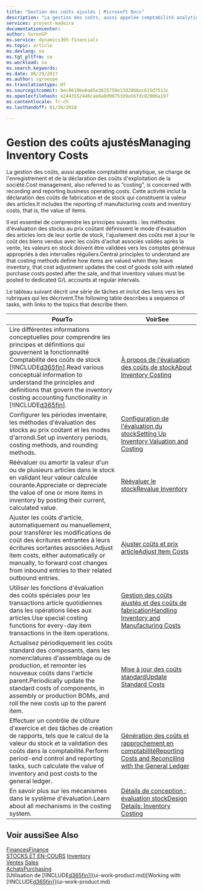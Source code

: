 ```yaml
---
title: "Gestion des coûts ajustés | Microsoft Docs"
description: "La gestion des coûts, aussi appelée comptabilité analytique, se charge de l'enregistrement et de la déclaration des coûts d'exploitation de la société. Cette activité inclut la déclaration des coûts de fabrication et de stock qui constituent la valeur des articles."
services: project-madeira
documentationcenter: 
author: SorenGP
ms.service: dynamics365-financials
ms.topic: article
ms.devlang: na
ms.tgt_pltfrm: na
ms.workload: na
ms.search.keywords: 
ms.date: 08/29/2017
ms.author: sgroespe
ms.translationtype: HT
ms.sourcegitcommit: bec0619be0a65e3625759e13d2866ac615d7513c
ms.openlocfilehash: e2443552440cae8a0d90753d9a56fdc82006a197
ms.contentlocale: fr-ch
ms.lasthandoff: 01/30/2018

---
```

# <a name="managing-inventory-costs"></a><span data-ttu-id="6bd41-104">Gestion des coûts ajustés</span><span class="sxs-lookup"><span data-stu-id="6bd41-104">Managing Inventory Costs</span></span>
<span data-ttu-id="6bd41-105">La gestion des coûts, aussi appelée comptabilité analytique, se charge de l'enregistrement et de la déclaration des coûts d'exploitation de la société.</span><span class="sxs-lookup"><span data-stu-id="6bd41-105">Cost management, also referred to as “costing”, is concerned with recording and reporting business operating costs.</span></span> <span data-ttu-id="6bd41-106">Cette activité inclut la déclaration des coûts de fabrication et de stock qui constituent la valeur des articles.</span><span class="sxs-lookup"><span data-stu-id="6bd41-106">It includes the reporting of manufacturing costs and inventory costs, that is, the value of items.</span></span>   

<span data-ttu-id="6bd41-107">Il est essentiel de comprendre les principes suivants : les méthodes d'évaluation des stocks au prix coûtant définissent le mode d'évaluation des articles lors de leur sortie de stock, l'ajustement des coûts met à jour le coût des biens vendus avec les coûts d'achat associés validés après la vente, les valeurs en stock doivent être validées vers les comptes généraux appropriés à des intervalles réguliers.</span><span class="sxs-lookup"><span data-stu-id="6bd41-107">Central principles to understand are that costing methods define how items are valued when they leave inventory, that cost adjustment updates the cost of goods sold with related purchase costs posted after the sale, and that inventory values must be posted to dedicated G/L accounts at regular intervals.</span></span>

<span data-ttu-id="6bd41-108">Le tableau suivant décrit une série de tâches et inclut des liens vers les rubriques qui les décrivent.</span><span class="sxs-lookup"><span data-stu-id="6bd41-108">The following table describes a sequence of tasks, with links to the topics that describe them.</span></span>

|<span data-ttu-id="6bd41-109">**Pour**</span><span class="sxs-lookup"><span data-stu-id="6bd41-109">**To**</span></span>|<span data-ttu-id="6bd41-110">**Voir**</span><span class="sxs-lookup"><span data-stu-id="6bd41-110">**See**</span></span>|  
|------------|-------------|  
|<span data-ttu-id="6bd41-111">Lire différentes informations conceptuelles pour comprendre les principes et définitions qui gouvernent la fonctionnalité Comptabilité des coûts de stock [!INCLUDE[d365fin](includes/d365fin_md.md)].</span><span class="sxs-lookup"><span data-stu-id="6bd41-111">Read various conceptual information to understand the principles and definitions that govern the inventory costing accounting functionality in [!INCLUDE[d365fin](includes/d365fin_md.md)].</span></span>|[<span data-ttu-id="6bd41-112">À propos de l'évaluation des coûts de stock</span><span class="sxs-lookup"><span data-stu-id="6bd41-112">About Inventory Costing</span></span>](finance-learn-about-costing.md)|  
|<span data-ttu-id="6bd41-113">Configurer les périodes inventaire, les méthodes d'évaluation des stocks au prix coûtant et les modes d'arrondi.</span><span class="sxs-lookup"><span data-stu-id="6bd41-113">Set up inventory periods, costing methods, and rounding methods.</span></span>|[<span data-ttu-id="6bd41-114">Configuration de l'évaluation du stock</span><span class="sxs-lookup"><span data-stu-id="6bd41-114">Setting Up Inventory Valuation and Costing</span></span>](finance-set-up-inventory-valuation-and-costing.md)|
|<span data-ttu-id="6bd41-115">Réévaluer ou amortir la valeur d'un ou de plusieurs articles dans le stock en validant leur valeur calculée courante.</span><span class="sxs-lookup"><span data-stu-id="6bd41-115">Appreciate or depreciate the value of one or more items in inventory by posting their current, calculated value.</span></span>|[<span data-ttu-id="6bd41-116">Réévaluer le stock</span><span class="sxs-lookup"><span data-stu-id="6bd41-116">Revalue Inventory</span></span>](inventory-how-revalue-inventory.md)|
|<span data-ttu-id="6bd41-117">Ajuster les coûts d'article, automatiquement ou manuellement, pour transférer les modifications de coût des écritures entrantes à leurs écritures sortantes associées.</span><span class="sxs-lookup"><span data-stu-id="6bd41-117">Adjust item costs, either automatically or manually, to forward cost changes from inbound entries to their related outbound entries.</span></span>|[<span data-ttu-id="6bd41-118">Ajuster coûts et prix article</span><span class="sxs-lookup"><span data-stu-id="6bd41-118">Adjust Item Costs</span></span>](inventory-how-adjust-item-costs.md)|
|<span data-ttu-id="6bd41-119">Utiliser les fonctions d'évaluation des coûts spéciales pour les transactions article quotidiennes dans les opérations liées aux articles.</span><span class="sxs-lookup"><span data-stu-id="6bd41-119">Use special costing functions for every-day item transactions in the item operations.</span></span>|[<span data-ttu-id="6bd41-120">Gestion des coûts ajustés et des coûts de fabrication</span><span class="sxs-lookup"><span data-stu-id="6bd41-120">Handling Inventory and Manufacturing Costs</span></span>](finance-handle-inventory-and-manufacturing-costs.md)|  
|<span data-ttu-id="6bd41-121">Actualisez périodiquement les coûts standard des composants, dans les nomenclatures d'assemblage ou de production, et remonter les nouveaux coûts dans l'article parent.</span><span class="sxs-lookup"><span data-stu-id="6bd41-121">Periodically update the standard costs of components, in assembly or production BOMs, and roll the new costs up to the parent item.</span></span>|[<span data-ttu-id="6bd41-122">Mise à jour des coûts standard</span><span class="sxs-lookup"><span data-stu-id="6bd41-122">Update Standard Costs</span></span>](finance-how-to-update-standard-costs.md)|
|<span data-ttu-id="6bd41-123">Effectuer un contrôle de clôture d'exercice et des tâches de création de rapports, tels que le calcul de la valeur du stock et la validation des coûts dans la comptabilité.</span><span class="sxs-lookup"><span data-stu-id="6bd41-123">Perform period-end control and reporting tasks, such calculate the value of inventory and post costs to the general ledger.</span></span>|[<span data-ttu-id="6bd41-124">Génération des coûts et rapprochement en comptabilité</span><span class="sxs-lookup"><span data-stu-id="6bd41-124">Reporting Costs and Reconciling with the General Ledger</span></span>](finance-report-costs-and-reconcile-with-the-general-ledger.md)|  
|<span data-ttu-id="6bd41-125">En savoir plus sur les mécanismes dans le système d'évaluation.</span><span class="sxs-lookup"><span data-stu-id="6bd41-125">Learn about all mechanisms in the costing system.</span></span>|[<span data-ttu-id="6bd41-126">Détails de conception : évaluation stock</span><span class="sxs-lookup"><span data-stu-id="6bd41-126">Design Details: Inventory Costing</span></span>](design-details-inventory-costing.md)|  

## <a name="see-also"></a><span data-ttu-id="6bd41-127">Voir aussi</span><span class="sxs-lookup"><span data-stu-id="6bd41-127">See Also</span></span>  
 [<span data-ttu-id="6bd41-128">Finances</span><span class="sxs-lookup"><span data-stu-id="6bd41-128">Finance</span></span>](finance.md)  
 <span data-ttu-id="6bd41-129">[STOCKS ET EN-COURS](inventory-manage-inventory.md) </span><span class="sxs-lookup"><span data-stu-id="6bd41-129">[Inventory](inventory-manage-inventory.md) </span></span>  
 <span data-ttu-id="6bd41-130">[Ventes](sales-manage-sales.md) </span><span class="sxs-lookup"><span data-stu-id="6bd41-130">[Sales](sales-manage-sales.md) </span></span>  
 [<span data-ttu-id="6bd41-131">Achats</span><span class="sxs-lookup"><span data-stu-id="6bd41-131">Purchasing</span></span>](purchasing-manage-purchasing.md)  
 <span data-ttu-id="6bd41-132">[Utilisation de [!INCLUDE[d365fin](includes/d365fin_md.md)]](ui-work-product.md)</span><span class="sxs-lookup"><span data-stu-id="6bd41-132">[Working with [!INCLUDE[d365fin](includes/d365fin_md.md)]](ui-work-product.md)</span></span>


